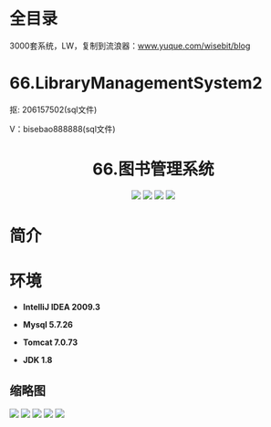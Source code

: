# 全目录

3000套系统，LW，复制到流浪器：www.yuque.com/wisebit/blog
# 66.LibraryManagementSystem2

<p>抠: 206157502(sql文件)</p>
<p>V：bisebao888888(sql文件)</p>

<p><h1 align="center">66.图书管理系统</h1></p>


<p align="center">
	<img src="https://img.shields.io/badge/jdk-1.8-orange.svg"/>
    <img src="https://img.shields.io/badge/spring-5.x-lightgrey.svg"/>
    <img src="https://img.shields.io/badge/springmvc-3.x-blue.svg"/>
    <img src="https://img.shields.io/badge/mybatis-3.x-yellow.svg"/>
</p>

# 简介



# 环境

- <b>IntelliJ IDEA 2009.3</b>

- <b>Mysql 5.7.26</b>

- <b>Tomcat 7.0.73</b>

- <b>JDK 1.8</b>




## 缩略图

![](https://bitwise.oss-cn-heyuan.aliyuncs.com/2024/9/10/5065f297-aaf4-4297-b17f-40ed576fd54e.png)
![](https://bitwise.oss-cn-heyuan.aliyuncs.com/2024/9/10/30b92030-0b5f-49f1-a232-175e76881ccf.png)
![](https://bitwise.oss-cn-heyuan.aliyuncs.com/2024/9/10/efc4c805-efa2-4a04-b6dc-cf0d64deabf3.png)
![](https://bitwise.oss-cn-heyuan.aliyuncs.com/2024/9/10/58311ce5-80fe-41c0-a8d2-1dd7d262aa51.png)
![](https://bitwise.oss-cn-heyuan.aliyuncs.com/2024/9/10/eaff6dfe-d9a4-4107-a5d0-de69e8196588.png)



